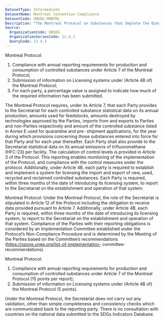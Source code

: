 ```yaml
---
DatasetType: Intermediate
DatasetName: Montreal Convention Compliance
DatasetCode: UNSDG_MONTRL
Description: "The Montreal Protocol on Substances that Deplete the Ozone Layer. Montreal Protocol: national focal points." 
Source:
  OrganizationCode: UNSDG
  OrganizationSeriesCode: 12.4.1
  QueryCode: 12.4.1
---
```


Montreal Protocol: 
1. Compliance with annual reporting requirements for production and consumption
   of controlled substances under Article 7 of the Montreal Protocol; 
2. Submission of information on Licensing systems under (Article 4B of) the
   Montreal Protocol; 
3. For each party, a percentage value is assigned to indicate how much of the
   required information has been submitted. 

The Montreal Protocol requires, under its Article 7, that each Party provides
to the Secretariat for each controlled substance statistical data on its annual
production, amounts used for feedstocks, amounts destroyed by technologies
approved by the Parties, imports from and exports to Parties and non-Parties
respectively and amount of the controlled substance listed in Annex E used for
quarantine and pre- shipment applications, for the year during which provisions
concerning those substances entered into force for that Party and for each year
thereafter. Each Party shall also provide to the Secretariat statistical data
on its annual emissions of trifluoromethane (HFC-23) per facility. The
calculation of control levels is provided in Article 3 of the Protocol. This
reporting enables monitoring of the implementation of the Protocol, and
compliance with the control measures under the protocol. Additionally, under
Article 4B, each party is required to establish and implement a system for
licensing the import and export of new, used, recycled and reclaimed controlled
substances. Each Party is required, within three months of the date of
introducing its licensing system, to report to the Secretariat on the
establishment and operation of that system.  

Montreal Protocol: Under the Montreal Protocol, the role of the Secretariat is
stipulated in Article 12 of the Protocol including the obligation to receive
data provided pursuant to Article 7. Additionally, under Article 4B, each Party
is required, within three months of the date of introducing its licensing
system, to report to the Secretariat on the establishment and operation of that
system.  Compliance of the Parties with their reporting obligations is
considered by an Implementation Committee established under the Protocol’s
Non-Compliance Procedure and is determined by the Meeting of the Parties based
on the Committee’s recommendations
(https://ozone.unep.org/list-of-implementation- committee-recommendations). 

Montreal Protocol: 
1. Compliance with annual reporting requirements for production and consumption
   of controlled substances under Article 7 of the Montreal Protocol (15 points
per report); 
2. Submission of information on Licensing systems under (Article 4B of) the
   Montreal Protocol (5 points). 
 
Under the Montreal Protocol, the Secretariat does not carry out any validation,
other than simple completeness and consistency checks which are communicated
back to the reporting party. There is no consultation with countries on the
national data submitted to the SDGs Indicators Database.  
